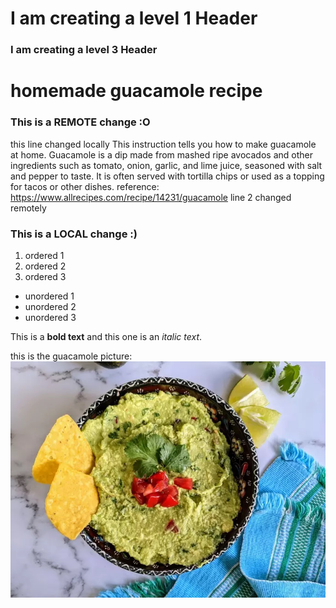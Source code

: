 # I am creating a level 1 Header
### I am creating a level 3 Header

# homemade guacamole recipe
### This is a REMOTE change :O
this line changed locally
This instruction tells you how to make guacamole at home. Guacamole is a dip made from mashed ripe avocados and other ingredients such as tomato, onion, garlic, and lime juice, seasoned with salt and pepper to taste. It is often served with tortilla chips or used as a topping for tacos or other dishes.
reference: https://www.allrecipes.com/recipe/14231/guacamole
line 2 changed remotely
### This is a LOCAL change :)

1. ordered 1
2. ordered 2
3. ordered 3

- unordered 1
- unordered 2
- unordered 3

This is a **bold text** and this one is an *italic text*. 

this is the guacamole picture:
![guacamole picture](https://github.com/mojtabaff/recipe/blob/main/recipe.jpg)
